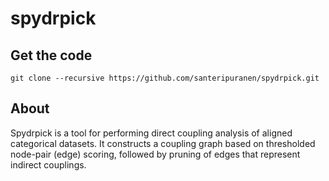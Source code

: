 # spydrpick

## Get the code
```
git clone --recursive https://github.com/santeripuranen/spydrpick.git
```

## About

Spydrpick is a tool for performing direct coupling analysis of aligned categorical datasets. It constructs a coupling graph based on thresholded node-pair (edge) scoring,
followed by pruning of edges that represent indirect couplings.

